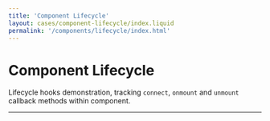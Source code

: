 ```yaml
---
title: 'Component Lifecycle'
layout: cases/component-lifecycle/index.liquid
permalink: '/components/lifecycle/index.html'
---
```


# Component Lifecycle

Lifecycle hooks demonstration, tracking `connect`, `onmount` and `unmount` callback methods within component.

---
